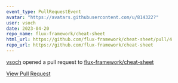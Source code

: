 ```yaml
---
event_type: PullRequestEvent
avatar: "https://avatars.githubusercontent.com/u/814322?"
user: vsoch
date: 2023-04-20
repo_name: flux-framework/cheat-sheet
html_url: https://github.com/flux-framework/cheat-sheet/pull/4
repo_url: https://github.com/flux-framework/cheat-sheet
---
```


<a href='https://github.com/vsoch' target='_blank'>vsoch</a> opened a pull request to <a href='https://github.com/flux-framework/cheat-sheet' target='_blank'>flux-framework/cheat-sheet</a>

<a href='https://github.com/flux-framework/cheat-sheet/pull/4' target='_blank'>View Pull Request</a>